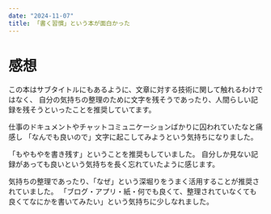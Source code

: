 ```yaml
---
date: "2024-11-07"
title: 「書く習慣」という本が面白かった
---
```


# 感想

この本はサブタイトルにもあるように、文章に対する技術に関して触れるわけではなく、
自分の気持ちの整理のために文字を残そうであったり、人間らしい記録を残そうといったことを推奨していてます。

仕事のドキュメントやチャットコミュニケーションばかりに囚われていたなと痛感し
「なんでも良いので」文字に起こしてみようという気持ちになりました。

「もやもやを書き残す」ということを推奨もしていました。
自分しか見ない記録があっても良いという気持ちを長く忘れていたように感じます。

気持ちの整理であったり、「なぜ」という深堀りをうまく活用することが推奨されていました。
「ブログ・アプリ・紙・何でも良くて、整理されていなくても良くてなにかを書いてみたい」という気持ちに少しなれました。

